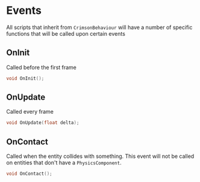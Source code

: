 # Events

All scripts that inherit from `CrimsonBehaviour` will have a number of specific functions that will be called upon certain events

## OnInit
Called before the first frame
```cpp
void OnInit();
```

## OnUpdate
Called every frame
```cpp
void OnUpdate(float delta);
```

## OnContact
Called when the entity collides with something. This event will not be called on entities that don't have a `PhysicsComponent`.
```cpp
void OnContact();
```
